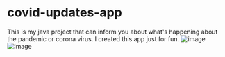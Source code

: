 # covid-updates-app
This is my java project that can inform you about what's happening about the pandemic or corona virus. 
I created this app just for fun. 
![image](https://user-images.githubusercontent.com/107035526/199266223-baccc188-8454-4aa1-9bf4-52bc4a0e231c.png)
![image](https://user-images.githubusercontent.com/107035526/199266186-35f0dca9-961c-48a9-8bad-f281bb624a24.png)

